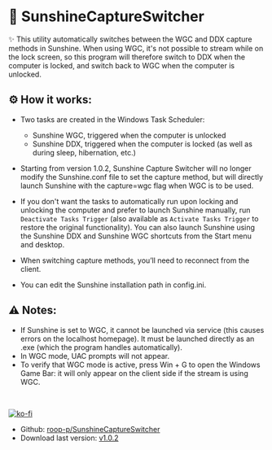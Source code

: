 # 🔄 SunshineCaptureSwitcher
✨ This utility automatically switches between the WGC and DDX capture methods in Sunshine.
When using WGC, it's not possible to stream while on the lock screen, so this program will therefore switch to DDX when the computer is locked, and switch back to WGC when the computer is unlocked.

## ⚙️ How it works:
- Two tasks are created in the Windows Task Scheduler:
  - Sunshine WGC, triggered when the computer is unlocked
  - Sunshine DDX, triggered when the computer is locked (as well as during sleep, hibernation, etc.)

- Starting from version 1.0.2, Sunshine Capture Switcher will no longer modify the Sunshine.conf file to set the capture method, but will directly launch Sunshine with the capture=wgc flag when WGC is to be used.
- If you don't want the tasks to automatically run upon locking and unlocking the computer and prefer to launch Sunshine manually, run `Deactivate Tasks Trigger` (also available as `Activate Tasks Trigger` to restore the original functionality). You can also launch Sunshine using the Sunshine DDX and Sunshine WGC shortcuts from the Start menu and desktop.
- When switching capture methods, you’ll need to reconnect from the client.
- You can edit the Sunshine installation path in config.ini.

## ⚠️ Notes:
- If Sunshine is set to WGC, it cannot be launched via service (this causes errors on the localhost homepage). It must be launched directly as an .exe (which the program handles automatically).
- In WGC mode, UAC prompts will not appear.
- To verify that WGC mode is active, press Win + G to open the Windows Game Bar: it will only appear on the client side if the stream is using WGC.

<br>

[![ko-fi](https://ko-fi.com/img/githubbutton_sm.svg)](https://ko-fi.com/E1E214R1KB)


- Github: [roop-p/SunshineCaptureSwitcher](https://github.com/roob-p/SunshineCaptureSwitcher/)
- Download last version:
  [v1.0.2](https://github.com/roob-p/SunshineCaptureSwitcher/releases/download/v1.0.2/SunshineCaptureSwicher_INSTALLER.exe)
  <br>
